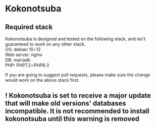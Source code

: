 # Kokonotsuba

## Required stack
Kokonotsuba is designed and tested on the following stack, and isn't guaranteed to work on any other stack.<br>
OS: debian 10\~12<br>
Web server: nginx<br>
DB: mariadb<br>
PHP: PHP7.2\~PHP8.3

If you are going to suggest pull requests, please make sure the change would work on the above stack first.

## ! Kokonotsuba is set to receive a major update that will make old versions' databases incompatible. It is not recommended to install kokonotsuba until this warning is removed
